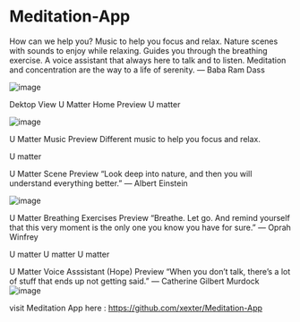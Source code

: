 # Meditation-App


How can we help you?
Music to help you focus and relax.
Nature scenes with sounds to enjoy while relaxing.
Guides you through the breathing exercise.
A voice assistant that always here to talk and to listen.
Meditation and concentration are the way to a life of serenity.
— Baba Ram Dass

![image](https://github.com/xexter/Meditation-App/assets/19242254/fca9cd98-a86a-49ba-9223-88d1c94a2655)


Dektop View
U Matter Home Preview
U matter

![image](https://github.com/xexter/Meditation-App/assets/19242254/c90a5a4e-16c8-4f40-a340-5a1089a820cb)


U Matter Music Preview
Different music to help you focus and relax.

U matter

U Matter Scene Preview
“Look deep into nature, and then you will understand everything better.” — Albert Einstein

![image](https://github.com/xexter/Meditation-App/assets/19242254/80f98eb8-c3ba-4323-a2c5-79092af5e45d)


U Matter Breathing Exercises Preview
“Breathe. Let go. And remind yourself that this very moment is the only one you know you have for sure.” — Oprah Winfrey

U matter U matter U matter

U Matter Voice Asssistant (Hope) Preview
“When you don’t talk, there’s a lot of stuff that ends up not getting said.” — Catherine Gilbert Murdock
![image](https://github.com/xexter/Meditation-App/assets/19242254/e1c9fe9b-6236-453a-a35c-12dcbec5a5ab)


visit Meditation App here :  https://github.com/xexter/Meditation-App
